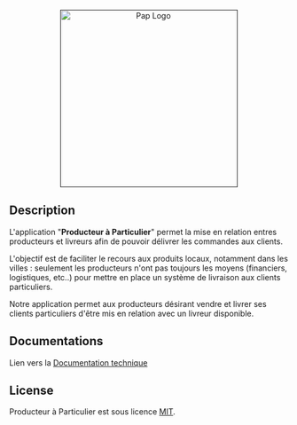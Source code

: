 <p align="center">
  <a href="" target="blank"><img src="../master/docs/res/pap_logo.png" width="320" alt="Pap Logo" /></a>
</p>
  
## Description

L'application "**Producteur à Particulier**" permet la mise en relation entres producteurs et livreurs afin de pouvoir délivrer les commandes aux clients.

L'objectif est de faciliter le recours aux produits locaux, notamment dans les villes : seulement les producteurs n'ont pas toujours les moyens (financiers, logistiques, etc..)
pour mettre en place un système de livraison aux clients particuliers.

Notre application permet aux producteurs désirant vendre et livrer ses clients particuliers d'être mis en relation avec un livreur disponible.

## Documentations

Lien vers la [Documentation technique](../master/docs/TECHDOC.md)

## License

Producteur à Particulier est sous licence [MIT](LICENSE).
